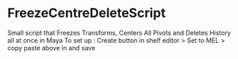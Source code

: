 # FreezeCentreDeleteScript
Small script that Freezes Transforms, Centers All Pivots and Deletes History all at once in Maya
To set up : Create button in shelf editor > Set to MEL > copy paste above in and save
